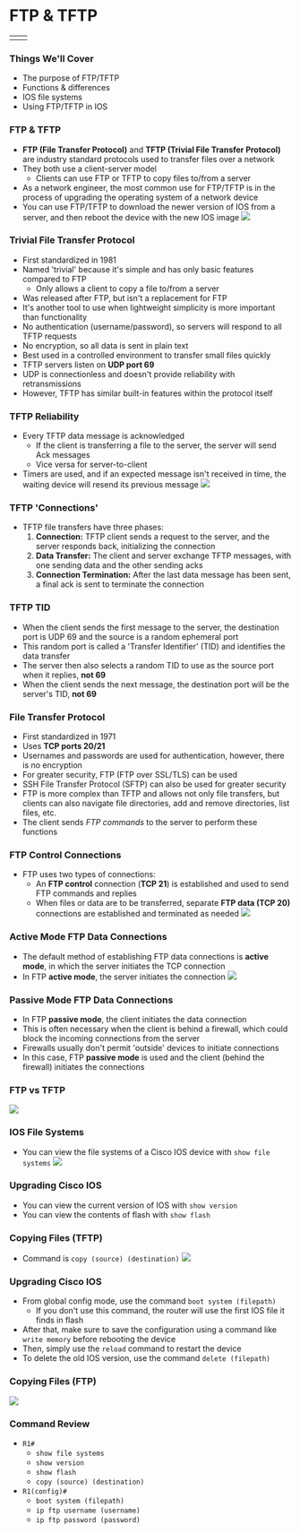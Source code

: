 # FTP & TFTP

|     |     |
| --- | --- |
|     |     |

### Things We'll Cover
- The purpose of FTP/TFTP
- Functions & differences
- IOS file systems
- Using FTP/TFTP in IOS
### FTP & TFTP
- **FTP (File Transfer Protocol)** and **TFTP (Trivial File Transfer Protocol)** are industry standard protocols used to transfer files over a network
- They both use a client-server model
	- Clients can use FTP or TFTP to copy files to/from a server
- As a network engineer, the most common use for FTP/TFTP is in the process of upgrading the operating system of a network device
- You can use FTP/TFTP to download the newer version of IOS from a server, and then reboot the device with the new IOS image
![](attachments/8132e9b89815bc3279b55f3d138e6443.png)
### Trivial File Transfer Protocol
- First standardized in 1981
- Named 'trivial' because it's simple and has only basic features compared to FTP
	- Only allows a client to copy a file to/from a server
- Was released after FTP, but isn't a replacement for FTP
- It's another tool to use when lightweight simplicity is more important than functionality
- No authentication (username/password), so servers will respond to all TFTP requests
- No encryption, so all data is sent in plain text
- Best used in a controlled environment to transfer small files quickly
- TFTP servers listen on **UDP port 69**
- UDP is connectionless and doesn't provide reliability with retransmissions
- However, TFTP has similar built-in features within the protocol itself
### TFTP Reliability
- Every TFTP data message is acknowledged
	- If the client is transferring a file to the server, the server will send Ack messages
	- Vice versa for server-to-client
- Timers are used, and if an expected message isn't received in time, the waiting device will resend its previous message
![](attachments/489d5571b02c9cae598536aaa5bb6e4a.png)
### TFTP 'Connections'
- TFTP file transfers have three phases:
	1. **Connection:** TFTP client sends a request to the server, and the server responds back, initializing the connection
	2. **Data Transfer:** The client and server exchange TFTP messages, with one sending data and the other sending acks
	3. **Connection Termination:** After the last data message has been sent, a final ack is sent to terminate the connection
### TFTP TID
- When the client sends the first message to the server, the destination port is UDP 69 and the source is a random ephemeral port
- This random port is called a 'Transfer Identifier' (TID) and identifies the data transfer
- The server then also selects a random TID to use as the source port when it replies, **not 69**
- When the client sends the next message, the destination port will be the server's TID, **not 69**
### File Transfer Protocol
- First standardized in 1971
- Uses **TCP ports 20/21**
- Usernames and passwords are used for authentication, however, there is no encryption
- For greater security, FTP (FTP over SSL/TLS) can be used
- SSH File Transfer Protocol (SFTP) can also be used for greater security
- FTP is more complex than TFTP and allows not only file transfers, but clients can also navigate file directories, add and remove directories, list files, etc.
- The client sends *FTP commands* to the server to perform these functions
### FTP Control Connections
- FTP uses two types of connections:
	- An **FTP control** connection (**TCP 21**) is established and used to send FTP commands and replies
	- When files or data are to be transferred, separate **FTP data (TCP 20)** connections are established and terminated as needed
![](attachments/d0afae5944cb51d7f294a700e9a31c07.png)
### Active Mode FTP Data Connections
- The default method of establishing FTP data connections is **active mode**, in which the server initiates the TCP connection
- In FTP **active mode**, the server initiates the connection
![](attachments/3e95baca1fcb818db0e0d96b7bd21d8a.png)
### Passive Mode FTP Data Connections
- In FTP **passive mode**, the client initiates the data connection
- This is often necessary when the client is behind a firewall, which could block the incoming connections from the server
- Firewalls usually don't permit 'outside' devices to initiate connections
- In this case, FTP **passive mode** is used and the client (behind the firewall) initiates the connections
### FTP vs TFTP
![](attachments/94390dfcde54edeba7104d55abc9c7de.png)
### IOS File Systems
- You can view the file systems of a Cisco IOS device with `show file systems`
![](attachments/bedb4a975f330feea2a0470f0e10c53e.png)
### Upgrading Cisco IOS
- You can view the current version of IOS with `show version`
- You can view the contents of flash with `show flash`
### Copying Files (TFTP)
- Command is `copy (source) (destination)`
![](attachments/b8372bd31c3b90383a3ec2683d042199.png)
### Upgrading Cisco IOS
- From global config mode, use the command `boot system (filepath)`
	- If you don't use this command, the router will use the first IOS file it finds in flash
- After that, make sure to save the configuration using a command like `write memory` before rebooting the device
- Then, simply use the `reload` command to restart the device
- To delete the old IOS version, use the command `delete (filepath)`
### Copying Files (FTP)
![](attachments/959edbf6e8b8b61ab247502792441c10.png)
### Command Review
- `R1#`
	- `show file systems`
	- `show version`
	- `show flash`
	- `copy (source) (destination)`
- `R1(config)#`
	- `boot system (filepath)`
	- `ip ftp username (username)`
	- `ip ftp password (password)`
